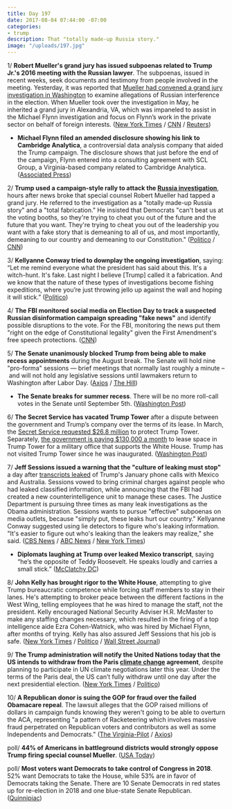 ```yaml
---
title: Day 197
date: 2017-08-04 07:44:00 -07:00
categories:
- trump
description: That "totally made-up Russia story."
image: "/uploads/197.jpg"
---
```


1/ **Robert Mueller's grand jury has issued subpoenas related to Trump Jr.'s 2016 meeting with the Russian lawyer**. The subpoenas, issued in recent weeks, seek documents and testimony from people involved in the meeting. Yesterday, it was reported that [Mueller had convened a grand jury investigation in Washington](https://whatthefuckjusthappenedtoday.com/2017/08/03/day-196/#1-special-counsel-robert-mueller-has) to examine allegations of Russian interference in the election. When Mueller took over the investigation in May, he inherited a grand jury in Alexandria, VA, which was impaneled to assist in the Michael Flynn investigation and focus on Flynn’s work in the private sector on behalf of foreign interests. ([New York Times](https://www.nytimes.com/2017/08/03/us/politics/robert-mueller-russia-investigation-grand-jury.html) / [CNN](http://www.cnn.com/2017/08/03/politics/mueller-grand-jury/index.html) / [Reuters](https://www.reuters.com/article/us-usa-trump-russia-idUSKBN1AJ1SW))

* **Michael Flynn filed an amended disclosure showing his link to Cambridge Analytica**, a controversial data analysis company that aided the Trump campaign. The disclosure shows that just before the end of the campaign, Flynn entered into a consulting agreement with SCL Group, a Virginia-based company related to Cambridge Analytica. ([Associated Press](https://www.apnews.com/a250d1088af44a3b8b55275dc97de608))

2/ **Trump used a campaign-style rally to attack the <a href="{{ site.baseurl }}/trump-russia-investigation/">Russia investigation</a>**, hours after news broke that special counsel Robert Mueller had tapped a grand jury. He referred to the investigation as a "totally made-up Russia story" and a "total fabrication." He insisted that Democrats "can't beat us at the voting booths, so they're trying to cheat you out of the future and the future that you want. They're trying to cheat you out of the leadership you want with a fake story that is demeaning to all of us, and most importantly, demeaning to our country and demeaning to our Constitution." ([Politico](http://www.politico.com/story/2017/08/03/trump-rallies-base-russia-mueller-grand-jury-241316) / [CNN](http://www.cnn.com/2017/08/04/politics/trump-russia/index.html))

3/ **Kellyanne Conway tried to downplay the ongoing investigation**, saying: “Let me remind everyone what the president has said about this. It's a witch-hunt. It's fake. Last night I believe \[Trump\] called it a fabrication. And we know that the nature of these types of investigations become fishing expeditions, where you’re just throwing jello up against the wall and hoping it will stick.” ([Politico](http://www.politico.com/story/2017/08/04/trump-grand-jury-kellyanne-conway-reaction-241324?lo=ap_b1))

4/ **The FBI monitored social media on Election Day to track a suspected Russian disinformation campaign spreading "fake news"** and identify possible disruptions to the vote. For the FBI, monitoring the news put them "right on the edge of Constitutional legality" given the First Amendment's free speech protections. ([CNN](http://www.cnn.com/2017/08/04/politics/election-day-cyber-threat-fbi-monitoring/index.html))

5/ **The Senate unanimously blocked Trump from being able to make recess appointments** during the August break. The Senate will hold nine "pro-forma" sessions — brief meetings that normally last roughly a minute – and will not hold any legislative sessions until lawmakers return to Washington after Labor Day. ([Axios](https://www.axios.com/senate-blocks-trump-from-making-recess-appointments-2468906507.html) / [The Hill](http://thehill.com/homenews/senate/345261-senate-blocks-trump-from-making-recess-appointments-over-break))

* **The Senate breaks for summer recess**. There will be no more roll-call votes in the Senate until September 5th. ([Washington Post](https://www.washingtonpost.com/powerpost/recess-just-started-for-congress-and-its-not-going-to-be-much-fun-for-republicans/2017/08/03/e2c9e3ee-77a2-11e7-9eac-d56bd5568db8_story.html))

6/ **The Secret Service has vacated Trump Tower** after a dispute between the government and Trump’s company over the terms of its lease. In March, the [Secret Service requested $26.8 million](https://whatthefuckjusthappenedtoday.com/2017/03/22/Day-62/#11-the-secret-service-has-asked-for) to protect Trump Tower. Separately, [the government is paying $130,000 a month](https://whatthefuckjusthappenedtoday.com/2017/07/19/day-181/#10-the-military-is-paying-130-000-a) to lease space in Trump Tower for a military office that supports the White House. Trump has not visited Trump Tower since he was inaugurated. ([Washington Post](https://www.washingtonpost.com/politics/secret-service-vacates-trump-tower-command-post-in-lease-dispute-with-presidents-company/2017/08/03/7338de16-785d-11e7-8f39-eeb7d3a2d304_story.html))

7/ **Jeff Sessions issued a warning that the "culture of leaking must stop"** a day after [transcripts leaked](https://whatthefuckjusthappenedtoday.com/2017/08/03/day-196/#7-trump-urged-the-mexican-president) of Trump's January phone calls with Mexico and Australia. Sessions vowed to bring criminal charges against people who had leaked classified information, while announcing that the FBI had created a new counterintelligence unit to manage these cases. The Justice Department is pursuing three times as many leak investigations as the Obama administration. Sessions wants to pursue "effective" subpoenas on media outlets, because "simply put, these leaks hurt our country." Kellyanne Conway suggested using lie detectors to figure who's leaking information. "It's easier to figure out who's leaking than the leakers may realize," she said. ([CBS News](http://www.cbsnews.com/news/jeff-sessions-white-house-leaks-investigations-news-conference-live-updates/) / [ABC News](http://abcnews.go.com/Politics/wireStory/white-house-anger-leaks-grows-crackdown-promised-49031722) / [New York Times](https://www.nytimes.com/2017/08/04/us/politics/jeff-sessions-trump-leaks-attorney-general.html))

* **Diplomats laughing at Trump over leaked Mexico transcript**, saying “he’s the opposite of Teddy Roosevelt. He speaks loudly and carries a small stick.” ([McClatchy DC](http://www.mcclatchydc.com/news/politics-government/white-house/article165303667.html))

8/ **John Kelly has brought rigor to the White House**, attempting to give Trump bureaucratic competence while forcing staff members to stay in their lanes. He's attempting to broker peace between the different factions in the West Wing, telling employees that he was hired to manage the staff, not the president. Kelly encouraged National Security Adviser H.R. McMaster to make any staffing changes necessary, which resulted in the firing of a top intelligence aide Ezra Cohen-Watnick, who was hired by Michael Flynn, after months of trying. Kelly has also assured Jeff Sessions that his job is safe. ([New York Times](https://www.nytimes.com/2017/08/03/us/politics/john-kelly-chief-of-staff-trump.html) / [Politico](http://www.politico.com/story/2017/08/03/mcmaster-winning-west-wing-fight-trump-241309) / [Wall Street Journal](https://www.wsj.com/articles/kellys-rules-for-trumps-west-wing-stop-bickering-get-in-early-make-an-appointment-1501867375))

9/ **The Trump administration will notify the United Nations today that the US intends to withdraw from the Paris <a href="{{ site.baseurl }}/trump-epa/">climate change</a> agreement**, despite planning to participate in UN climate negotiations later this year. Under the terms of the Paris deal, the US can’t fully withdraw until one day after the next presidential election. ([New York Times](https://www.nytimes.com/2017/08/04/climate/us-to-join-climate-talks-despite-planned-withdrawal-from-paris-accord.html) / [Politico](http://www.politico.com/story/2017/08/04/trump-notice-withdraw-from-paris-climate-deal-241331))

10/ **A Republican donor is suing the GOP for fraud over the failed Obamacare repeal**. The lawsuit alleges that the GOP raised millions of dollars in campaign funds knowing they weren't going to be able to overturn the ACA, representing "a pattern of Racketeering which involves massive fraud perpetrated on Republican voters and contributors as well as some Independents and Democrats." ([The Virginia-Pilot](https://pilotonline.com/news/government/politics/virginia/retired-virginia-beach-attorney-sues-gop-accusing-the-republican-party/article_f7e5e7ec-f6ad-5d09-90d5-29774701b0c2.html) / [Axios](https://www.axios.com/gop-donor-sues-over-failed-aca-repeal-2469153410.html))

poll/ **44% of Americans in battleground districts would strongly oppose Trump firing special counsel Mueller**. ([USA Today](https://www.usatoday.com/story/news/politics/2017/08/04/poll-americans-swing-districts-oppose-trump-firing-robert-mueller/538793001/))

poll/ **Most voters want Democrats to take control of Congress in 2018**. 52% want Democrats to take the House, while 53% are in favor of Democrats taking the Senate. There are 10 Senate Democrats in red states up for re-election in 2018 and one blue-state Senate Republican. ([Quinnipiac](https://poll.qu.edu/images/polling/us/us08032017_Ujm62prt.pdf/))